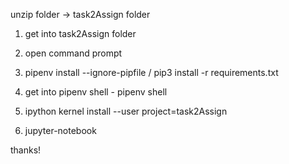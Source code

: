 unzip folder -> task2Assign folder

1. get into task2Assign folder
2. open command prompt

3. pipenv install --ignore-pipfile / pip3 install -r requirements.txt
4. get into pipenv shell - pipenv shell
5. ipython kernel install --user project=task2Assign
6. jupyter-notebook

thanks!
